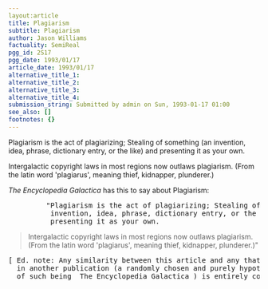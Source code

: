 ```yaml
---
layout:article
title: Plagiarism
subtitle: Plagiarism
author: Jason Williams
factuality: SemiReal
pgg_id: 2S17
pgg_date: 1993/01/17
article_date: 1993/01/17
alternative_title_1: 
alternative_title_2: 
alternative_title_3: 
alternative_title_4: 
submission_string: Submitted by admin on Sun, 1993-01-17 01:00
see_also: []
footnotes: {}
---
```

<div>
<p>Plagiarism is the act of plagiarizing; Stealing of something (an invention, idea, phrase, dictionary entry, or the like) and presenting it as your own.</p>
<p>Intergalactic copyright laws in most regions now outlaws plagiarism. (From the latin word 'plagiarus', meaning thief, kidnapper, plunderer.)</p>
<p><em>The Encyclopedia Galactica</em> has this to say about Plagiarism:</p>
<pre>
         "Plagiarism is the act of plagiarizing; Stealing of something (an
          invention, idea, phrase, dictionary entry, or the like) and
          presenting it as your own.
</pre>
<blockquote>Intergalactic copyright laws in most regions now outlaws plagiarism. (From the latin word 'plagiarus', meaning thief, kidnapper, plunderer.)"</blockquote>
<pre>
[ Ed. note: Any similarity between this article and any that may appear
  in another publication (a randomly chosen and purely hypothetical example
  of such being _The Encyclopedia Galactica_) is entirely coincidental. ]
</pre>
<!--Amazon_CLS_IM_END-->
</div>

